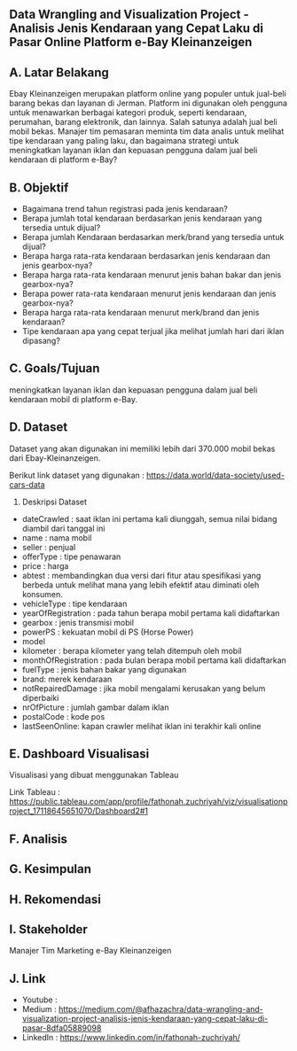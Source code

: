 

## Data Wrangling and Visualization Project - Analisis Jenis Kendaraan yang Cepat Laku di Pasar Online Platform e-Bay Kleinanzeigen


## A. Latar Belakang

Ebay Kleinanzeigen merupakan platform online yang populer untuk jual-beli barang bekas dan layanan di Jerman. Platform ini digunakan oleh pengguna untuk menawarkan berbagai kategori produk, seperti kendaraan, perumahan, barang elektronik, dan lainnya. Salah satunya adalah jual beli mobil bekas. Manajer tim pemasaran meminta tim data analis untuk melihat tipe kendaraan yang paling laku, dan bagaimana strategi untuk meningkatkan layanan iklan dan kepuasan pengguna dalam jual beli kendaraan di platform e-Bay?

## B. Objektif

* Bagaimana trend tahun registrasi pada jenis kendaraan?
* Berapa jumlah total kendaraan berdasarkan jenis kendaraan yang tersedia untuk dijual?
* Berapa jumlah Kendaraan berdasarkan merk/brand yang tersedia untuk dijual?
* Berapa harga rata-rata kendaraan berdasarkan jenis kendaraan dan jenis gearbox-nya?
* Berapa harga rata-rata kendaraan menurut jenis bahan bakar dan jenis gearbox-nya?
* Berapa power rata-rata kendaraan menurut jenis kendaraan dan jenis gearbox-nya?
* Berapa harga rata-rata kendaraan menurut merk/brand dan jenis kendaraan?
* Tipe kendaraan apa yang cepat terjual jika melihat jumlah hari dari iklan dipasang?

## C. Goals/Tujuan

meningkatkan layanan iklan dan kepuasan pengguna dalam jual beli kendaraan mobil di platform e-Bay.

## D. Dataset

Dataset yang akan digunakan ini memiliki lebih dari 370.000 mobil bekas dari Ebay-Kleinanzeigen.

Berikut link dataset yang digunakan : https://data.world/data-society/used-cars-data

1. Deskripsi Dataset
- dateCrawled : saat iklan ini pertama kali diunggah, semua nilai bidang diambil dari tanggal ini
- name : nama mobil
- seller : penjual
- offerType : tipe penawaran
- price : harga
- abtest : membandingkan dua versi dari fitur atau spesifikasi yang berbeda untuk melihat mana yang lebih efektif atau diminati oleh konsumen.
- vehicleType : tipe kendaraan
- yearOfRegistration : pada tahun berapa mobil pertama kali didaftarkan
- gearbox : jenis transmisi mobil
- powerPS : kekuatan mobil di PS (Horse Power)
- model
- kilometer : berapa kilometer yang telah ditempuh oleh mobil
- monthOfRegistration : pada bulan berapa mobil pertama kali didaftarkan
- fuelType : jenis bahan bakar yang digunakan
- brand: merek kendaraan
- notRepairedDamage : jika mobil mengalami kerusakan yang belum diperbaiki
- nrOfPicture : jumlah gambar dalam iklan
- postalCode : kode pos
- lastSeenOnline: kapan crawler melihat iklan ini terakhir kali online

## E. Dashboard Visualisasi

Visualisasi yang dibuat menggunakan Tableau

Link Tableau : https://public.tableau.com/app/profile/fathonah.zuchriyah/viz/visualisationproject_17118645651070/Dashboard2#1


## F. Analisis

## G. Kesimpulan

## H. Rekomendasi

## I. Stakeholder
Manajer Tim Marketing e-Bay Kleinanzeigen

## J. Link
* Youtube :
* Medium : https://medium.com/@afhazachra/data-wrangling-and-visualization-project-analisis-jenis-kendaraan-yang-cepat-laku-di-pasar-8dfa05889098
* LinkedIn : https://www.linkedin.com/in/fathonah-zuchriyah/

